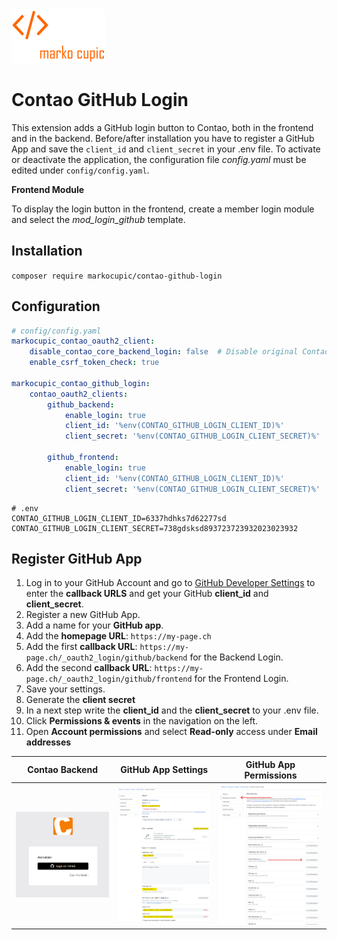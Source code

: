 <img src="docs/logo.png" width="150" alt="Logo Marko Cupic"/>

# Contao GitHub Login
This extension adds a GitHub login button to Contao, both in the frontend and in the backend. Before/after installation you have to register a GitHub App and save the `client_id` and `client_secret` in your .env file.
To activate or deactivate the application, the configuration file *config.yaml* must be edited under `config/config.yaml`.

**Frontend Module**

To display the login button in the frontend, create a member login module and select the *mod_login_github* template.

## Installation

`composer require markocupic/contao-github-login`

## Configuration

```yaml
# config/config.yaml
markocupic_contao_oauth2_client:
    disable_contao_core_backend_login: false  # Disable original Contao backend login
    enable_csrf_token_check: true

markocupic_contao_github_login:
    contao_oauth2_clients:
        github_backend:
            enable_login: true
            client_id: '%env(CONTAO_GITHUB_LOGIN_CLIENT_ID)%'
            client_secret: '%env(CONTAO_GITHUB_LOGIN_CLIENT_SECRET)%'

        github_frontend:
            enable_login: true
            client_id: '%env(CONTAO_GITHUB_LOGIN_CLIENT_ID)%'
            client_secret: '%env(CONTAO_GITHUB_LOGIN_CLIENT_SECRET)%'
```

```
# .env
CONTAO_GITHUB_LOGIN_CLIENT_ID=6337hdhks7d62277sd
CONTAO_GITHUB_LOGIN_CLIENT_SECRET=738gdsksd893723723932023023932
```

## Register GitHub App
1. Log in to your GitHub Account and go to [GitHub Developer Settings](https://github.com/settings/apps) to enter the **callback URLS** and get your GitHub **client_id** and **client_secret**.
2. Register a new GitHub App.
3. Add a name for your **GitHub app**.
4. Add the **homepage URL**: `https://my-page.ch`
5. Add the first **callback URL**: `https://my-page.ch/_oauth2_login/github/backend` for the Backend Login.
6. Add the second **callback URL**: `https://my-page.ch/_oauth2_login/github/frontend` for the Frontend Login.
7. Save your settings.
8. Generate the **client secret**
9. In a next step write the **client_id** and the **client_secret** to your .env file.
10. Click **Permissions & events** in the navigation on the left.
11. Open **Account permissions** and select **Read-only** access under **Email addresses**


| **Contao Backend**                                                                           | **GitHub App Settings**                                                            | **GitHub App Permissions**                                                               |
|----------------------------------------------------------------------------------------------|------------------------------------------------------------------------------------|------------------------------------------------------------------------------------------|
| <img src="docs/img/contao_backend_login.png" alt="Contao Backend GitHub Login" width="300"/> | <img src="docs/img/github_app_general.png" alt="GitHub App Settings" width="300"/> | <img width="300" src="docs/img/github_app_permissions.png" alt="GitHub App Permissions"> |





